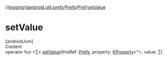 //[logging](../../../../index.md)/[danbroid.util.prefs](../../index.md)/[Prefs](../index.md)/[Pref](index.md)/[setValue](set-value.md)



# setValue  
[androidJvm]  
Content  
operator fun <[T](set-value.md)> [setValue](set-value.md)(thisRef: [Prefs](../index.md), property: [KProperty](https://kotlinlang.org/api/latest/jvm/stdlib/kotlin.reflect/-k-property/index.html)<*>, value: [T](set-value.md))  



